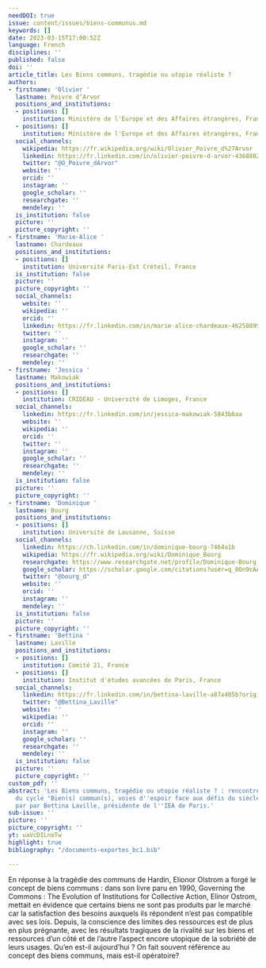 ```yaml
---
needDOI: true
issue: content/issues/biens-communus.md
keywords: []
date: 2023-03-15T17:00:52Z
language: French
disciplines: ''
published: false
doi: ''
article_title: Les Biens communs, tragédie ou utopie réaliste ?
authors:
- firstname: 'Olivier '
  lastname: Poivre d’Arvor
  positions_and_institutions:
  - positions: []
    institution: Ministère de l'Europe et des Affaires étrangères, France
  - positions: []
    institution: Ministère de l'Europe et des Affaires étrangères, France
  social_channels:
    wikipedia: https://fr.wikipedia.org/wiki/Olivier_Poivre_d%27Arvor
    linkedin: https://fr.linkedin.com/in/olivier-poivre-d-arvor-436880201
    twitter: "@O_Poivre_dArvor"
    website: ''
    orcid: ''
    instagram: ''
    google_scholar: ''
    researchgate: ''
    mendeley: ''
  is_institution: false
  picture: ''
  picture_copyright: ''
- firstname: 'Marie-Alice '
  lastname: Chardeaux
  positions_and_institutions:
  - positions: []
    institution: Université Paris-Est Créteil, France
  is_institution: false
  picture: ''
  picture_copyright: ''
  social_channels:
    website: ''
    wikipedia: ''
    orcid: ''
    linkedin: https://fr.linkedin.com/in/marie-alice-chardeaux-46258899
    twitter: ''
    instagram: ''
    google_scholar: ''
    researchgate: ''
    mendeley: ''
- firstname: 'Jessica '
  lastname: Makowiak
  positions_and_institutions:
  - positions: []
    institution: CRIDEAU - Université de Limoges, France
  social_channels:
    linkedin: https://fr.linkedin.com/in/jessica-makowiak-5843b6aa
    website: ''
    wikipedia: ''
    orcid: ''
    twitter: ''
    instagram: ''
    google_scholar: ''
    researchgate: ''
    mendeley: ''
  is_institution: false
  picture: ''
  picture_copyright: ''
- firstname: 'Dominique '
  lastname: Bourg
  positions_and_institutions:
  - positions: []
    institution: Université de Lausanne, Suisse
  social_channels:
    linkedin: https://ch.linkedin.com/in/dominique-bourg-7464a1b
    wikipedia: https://fr.wikipedia.org/wiki/Dominique_Bourg
    researchgate: https://www.researchgate.net/profile/Dominique-Bourg
    google_scholar: https://scholar.google.com/citations?user=q_0On9cAAAAJ&hl=fr
    twitter: "@bourg_d"
    website: ''
    orcid: ''
    instagram: ''
    mendeley: ''
  is_institution: false
  picture: ''
  picture_copyright: ''
- firstname: 'Bettina '
  lastname: Laville
  positions_and_institutions:
  - positions: []
    institution: Comité 21, France
  - positions: []
    institution: Institut d'études avancées de Paris, France
  social_channels:
    linkedin: https://fr.linkedin.com/in/bettina-laville-a87a405b?original_referer=https%3A%2F%2Fwww.google.com%2F
    twitter: "@Bettina_Laville"
    website: ''
    wikipedia: ''
    orcid: ''
    instagram: ''
    google_scholar: ''
    researchgate: ''
    mendeley: ''
  is_institution: false
  picture: ''
  picture_copyright: ''
custom_pdf: ''
abstract: 'Les Biens communs, tragédie ou utopie réaliste ? : rencontre inaugurale
  du cycle "Bien(s) commun(s), voies d''espoir face aux défis du siècle" organisé
  par par Bettina Laville, présidente de l''IEA de Paris.'
sub-issue: ''
picture: ''
picture_copyright: ''
yt: uaVcDILnoTw
highlight: true
bibliography: "/documents-exportes_bc1.bib"

---
```

En réponse à la tragédie des communs de Hardin, Elionor Olstrom a forgé le concept de biens communs : dans son livre paru en 1990, Governing the Commons : The Evolution of Institutions for Collective Action, Elinor Ostrom, mettait en évidence que certains biens ne sont pas produits par le marché car la satisfaction des besoins auxquels ils répondent n’est pas compatible avec ses lois. Depuis, la conscience des limites des ressources est de plus en plus prégnante, avec les résultats tragiques de la rivalité sur les biens et ressources d’un côté et de l’autre l’aspect encore utopique de la sobriété de leurs usages. Qu’en est-il aujourd’hui ? On fait souvent référence au concept des biens communs, mais est-il opératoire?

<Youtube yt="uaVcDILnoTw" caption ="Les Biens communs, tragédie ou utopie réaliste ?"></Youtube>